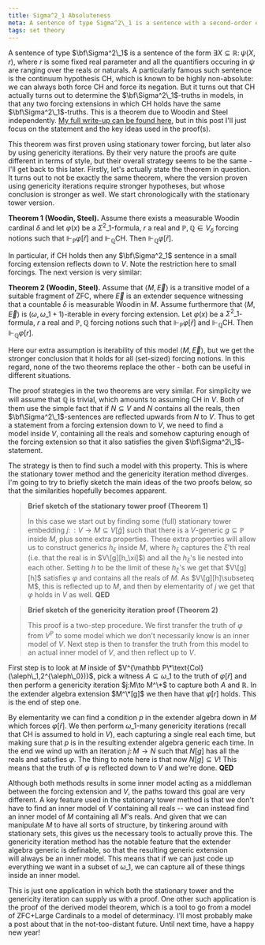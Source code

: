 ```yaml
---
title: Sigma^2_1 Absoluteness
meta: A sentence of type Sigma^2\_1 is a sentence with a second-order existential quantifier as the only second-order quantifier. A particularly famous such sentence is the continuum hypothesis (CH), which is known to be highly non-absolute - we can always both force it and force its negation. But it turns out that CH actually turns out to determine the Sigma^2\_1-truths in models, in that any two forcing extensions in which CH holds have the same Sigma^2\_1-truths. This is a theorem due to Woodin and Steel independently.
tags: set theory
---
```


A sentence of type $\bf\Sigma^2\_1$ is a sentence of the form $\exists
X\subseteq\mathbb R\colon\psi(X,r)$, where $r$ is some fixed real parameter and all the
quantifiers occuring in $\psi$ are ranging over the reals or naturals. A particularly
famous such sentence is the continuum hypothesis $\mathsf{CH}$, which is known to be
highly non-absolute: we can always both force $\mathsf{CH}$ and force its negation. But
it turns out that $\mathsf{CH}$ actually turns out to determine the
$\bf\Sigma^2\_1$-truths in models, in that any two forcing extensions in which
$\mathsf{CH}$ holds have the same $\bf\Sigma^2\_1$-truths. This is a theorem due to
Woodin and Steel independently. [My full write-up can be found
here](/sigma2_1_absoluteness.pdf), but in this post I'll just focus on the
statement and the key ideas used in the proof(s).

This theorem was first proven using stationary tower forcing, but later also by using
genericity iterations. By their very nature the proofs are quite different in terms of
style, but their overall strategy seems to be the same - I'll get back to this later.
Firstly, let's actually state the theorem in question. It turns out to not be exactly
the same theorem, where the version proven using genericity iterations require stronger
hypotheses, but whose conclusion is stronger as well. We start chronologically with the
stationary tower version.

**Theorem 1 (Woodin, Steel).** Assume there exists a measurable Woodin cardinal
$\delta$ and let $\varphi(x)$ be a $\Sigma^2\_1$-formula, $r$ a real and $\mathbb
P,\mathbb Q\in V_\delta$ forcing notions such that $\Vdash_{\mathbb P}\varphi[\check
r]$ and $\Vdash_{\mathbb Q}\textsf{CH}$. Then $\Vdash_{\mathbb Q}\varphi[\check r]$.

In particular, if $\textsf{CH}$ holds then any $\bf\Sigma^2_1$ sentence in a small
forcing extension reflects down to $V$. Note the restriction here to small forcings.
The next version is very similar:

**Theorem 2 (Woodin, Steel).** Assume that $\langle M,\vec E\rangle$ is a transitive
model of a suitable fragment of $\mathsf{ZFC}$, where $\vec E$ is an extender sequence
witnessing that a countable $\delta$ is measurable Woodin in $M$. Assume furthermore
that $\langle M,\vec E\rangle$ is $(\omega,\omega\_1+1)$-iterable in every forcing
extension. Let $\varphi(x)$ be a $\Sigma^2\_1$-formula, $r$ a real and $\mathbb
P,\mathbb Q$ forcing notions such that $\Vdash_{\mathbb P}\varphi[\check r]$ and
$\Vdash_{\mathbb Q}\textsf{CH}$. Then $\Vdash_{\mathbb Q}\varphi[r]$.

Here our extra assumption is iterability of this model $\langle M,\vec E\rangle$, but
we get the stronger conclusion that it holds for all (set-sized) forcing notions. In
this regard, none of the two theorems replace the other - both can be useful in
different situations.

The proof strategies in the two theorems are very similar. For simplicity we will
assume that $\mathbb Q$ is trivial, which amounts to assuming $\textsf{CH}$ in $V$.
Both of them use the simple fact that if $N\subseteq V$ and $N$ contains all the reals,
then $\bf\Sigma^2\_1$-sentences are reflected upwards from $N$ to $V$. Thus to get a
statement from a forcing extension down to $V$, we need to find a model inside $V$,
containing all the reals and somehow capturing enough of the forcing extension so that
it also satisfies the given $\bf\Sigma^2\_1$-statement.

The strategy is then to find such a model with this property. This is where the
stationary tower method and the genericity iteration method diverges. I'm going to try
to briefly sketch the main ideas of the two proofs below, so that the similarities
hopefully becomes apparent.

> **Brief sketch of the stationary tower proof (Theorem 1)**
>
> In this case we start out by finding some (full) stationary tower embedding
> $j\colon:V\to M\subseteq V[\hat g]$ such that there is a $V$-generic
> $g\subseteq\mathbb P$ inside $M$, plus some extra properties. These extra properties
> will allow us to construct generics $h_\xi$ inside $M$, where $h_\xi$ captures the
> $\xi$'th real (i.e. that the real is in $V\[g][h_\xi]$) and all the $h_\xi$'s lie
> nested into each other. Setting $h$ to be the limit of these $h_\xi$'s we get that
> $V\[g][h]$ satisfies $\varphi$ and contains all the reals of $M$. As
> $V\[g][h]\subseteq M$, this is reflected up to $M$, and then by elementarity of $j$
> we get that $\varphi$ holds in $V$ as well. **QED**

> **Brief sketch of the genericity iteration proof (Theorem 2)**
>
> This proof is a two-step procedure. We first transfer the truth of $\varphi$ from
> $V^{\mathbb P}$ to some model which we don't necessarily know is an inner model of
> $V$. Next step is then to transfer the truth from this model to an actual inner model
> of $V$, and then reflect up to $V$.

First step is to look at $M$ inside of $V^{\mathbb
P\*\text{Col}(\aleph\_1,2^{\aleph\_0})}$, pick a witness $A\subseteq\omega\_1$ to the
truth of $\varphi[\check r]$ and then perform a genericity iteration $j:M\to M^\*$ to
capture both $A$ and $\mathbb R$. In the extender algebra extension $M^\*[g]$ we then
have that $\varphi[r]$ holds. This is the end of step one.

By elementarity we can find a condition $p$ in the extender algebra down in $M$ which
forces $\varphi[\check r]$. We then perform $\omega\_1$-many genericity iterations
(recall that $\textsf{CH}$ is assumed to hold in $V$), each capturing a single real
each time, but making sure that $p$ is in the resulting extender algebra generic each
time. In the end we wind up with an iteration $j\colon M\to N$ such that $N[g]$ has all
the reals and satisfies $\varphi$. The thing to note here is that now $N[g]\subseteq
V$! This means that the truth of $\varphi$ is reflected down to $V$ and we're
done. **QED**

Although both methods results in some inner model acting as a middleman between the
forcing extension and $V$, the paths toward this goal are very different. A key feature
used in the stationary tower method is that we don't have to find an inner model of $V$
containing all reals -- we can instead find an inner model of $M$ containing all $M$'s
reals. And given that we can manipulate $M$ to have all sorts of structure, by
tinkering around with stationary sets, this gives us the necessary tools to actually
prove this. The genericity iteration method has the notable feature that the extender
algebra generic is definable, so that the resulting generic extension will always be an
inner model. This means that if we can just code up everything we want in a subset of
$\omega\_1$, we can capture all of these things inside an inner model.

This is just one application in which both the stationary tower and the genericity
iteration can supply us with a proof. One other such application is the proof of the
derived model theorem, which is a tool to go from a model of $\textsf{ZFC}$+Large
Cardinals to a model of determinacy. I'll most probably make a post about that in the
not-too-distant future. Until next time, have a happy new year!
